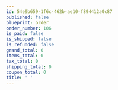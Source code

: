 ```yaml
---
id: 54e9b659-1f6c-462b-ae10-f894412a0c87
published: false
blueprint: order
order_number: 106
is_paid: false
is_shipped: false
is_refunded: false
grand_total: 0
items_total: 0
tax_total: 0
shipping_total: 0
coupon_total: 0
title: ' '
---
```

